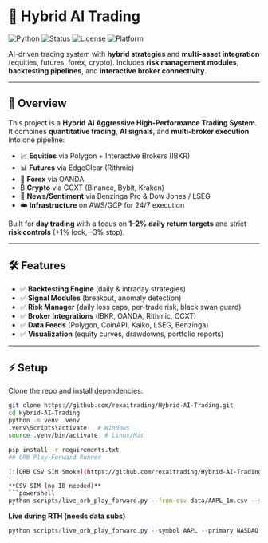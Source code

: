 

# 🚀 Hybrid AI Trading

![Python](https://img.shields.io/badge/python-3.12-blue)
![Status](https://img.shields.io/badge/status-active-success)
![License](https://img.shields.io/badge/license-private-lightgrey)
![Platform](https://img.shields.io/badge/platform-Windows%20%7C%20Linux-blue)

AI-driven trading system with **hybrid strategies** and **multi-asset integration** (equities, futures, forex, crypto).
Includes **risk management modules**, **backtesting pipelines**, and **interactive broker connectivity**.

---

## 📌 Overview
This project is a **Hybrid AI Aggressive High-Performance Trading System**.
It combines **quantitative trading**, **AI signals**, and **multi-broker execution** into one pipeline:

- 📈 **Equities** via Polygon + Interactive Brokers (IBKR)
- 📊 **Futures** via EdgeClear (Rithmic)
- 💱 **Forex** via OANDA
- ₿ **Crypto** via CCXT (Binance, Bybit, Kraken)
- 📰 **News/Sentiment** via Benzinga Pro & Dow Jones / LSEG
- ☁️ **Infrastructure** on AWS/GCP for 24/7 execution

Built for **day trading** with a focus on **1–2% daily return targets** and strict **risk controls** (+1% lock, –3% stop).

---

## 🛠️ Features
- ✅ **Backtesting Engine** (daily & intraday strategies)
- ✅ **Signal Modules** (breakout, anomaly detection)
- ✅ **Risk Manager** (daily loss caps, per-trade risk, black swan guard)
- ✅ **Broker Integrations** (IBKR, OANDA, Rithmic, CCXT)
- ✅ **Data Feeds** (Polygon, CoinAPI, Kaiko, LSEG, Benzinga)
- ✅ **Visualization** (equity curves, drawdowns, portfolio reports)

---

## ⚡ Setup

Clone the repo and install dependencies:

```bash
git clone https://github.com/rexaitrading/Hybrid-AI-Trading.git
cd Hybrid-AI-Trading
python -m venv .venv
.venv\Scripts\activate   # Windows
source .venv/bin/activate  # Linux/Mac

pip install -r requirements.txt
## ORB Play-Forward Runner

[![ORB CSV SIM Smoke](https://github.com/rexaitrading/Hybrid-AI-Trading/actions/workflows/orb_sim_smoke.yml/badge.svg)](https://github.com/rexaitrading/Hybrid-AI-Trading/actions/workflows/orb_sim_smoke.yml)

**CSV SIM (no IB needed)**
```powershell
python scripts/live_orb_play_forward.py --from-csv data/AAPL_1m.csv --sim --symbol AAPL --mdt 3 --rth 0 --orb-minutes 15 --qty 100 --fees 0

```

**Live during RTH (needs data subs)**
```powershell
python scripts/live_orb_play_forward.py --symbol AAPL --primary NASDAQ --mdt 1 --rth 1 --orb-minutes 15 --qty 100 --fees 0
```
